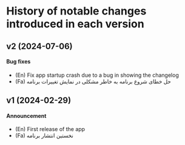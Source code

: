 # History of notable changes introduced in each version

## v2 (2024-07-06)
#### Bug fixes
  - (En) Fix app startup crash due to a bug in showing the changelog
  - (Fa) حل خطای شروع برنامه به خاطر مشکلی در نمایش تغییرات برنامه

## v1 (2024-02-29)
#### Announcement
  - (En) First release of the app
  - (Fa) نخستین انتشار برنامه
